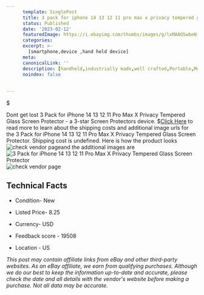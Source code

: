 ```yaml
---
      template: SinglePost
      title: 3 pack for iphone 14 13 12 11 pro max x privacy tempered glass screen protector
      status: Published
      date: '2023-02-12'
      featuredImage: https://i.ebayimg.com/thumbs/images/g/lxMAAOSwbeNin9iB/s-l225.jpg
      categories: 
      excerpt: >-
        [smartphone,device ,hand held device]
      meta:
      canonicalLink: ''
      description: [handheld,industrially made,well crafted,Portable,Mobile,Compact,Convenient,Lightweight,Maneuverable,Man-portable,Miniature,Carriable,Hand-held,Light,Holdable,Transportable,Mobile device,Pocket-sized,On-the-go,Wireless,Cordless,Compact size,Convenient size, smartphone,device ,hand held device]
      noindex: false
      
        
---
```

$

Dont get lost  3 Pack  for iPhone 14 13 12 11 Pro Max X Privacy Tempered Glass Screen Protector - a 3-star Screen Protectors device.
$[Click Here](https://www.ebay.com/itm/185456436319?hash=item2b2e10a45f%3Ag%3AlxMAAOSwbeNin9iB&mkevt=1&mkcid=1&mkrid=711-53200-19255-0&campid=%253CePNCampaignId%253E&customid=%253CreferenceId%253E&toolid=10049) to read more to learn about the shipping costs and additional image urls for the 3 Pack  for iPhone 14 13 12 11 Pro Max X Privacy Tempered Glass Screen Protector. Shipping cost is undefined. Here is how the product looks ![check vendor page](https://i.ebayimg.com/thumbs/images/g/lxMAAOSwbeNin9iB/s-l225.jpg)and the additional images are![3 Pack  for iPhone 14 13 12 11 Pro Max X Privacy Tempered Glass Screen Protector](https://i.ebayimg.com/images/g/lxMAAOSwbeNin9iB/s-l960.jpg)![check vendor page](https://origin-galleryplus.ebayimg.com/ws/web/185456436319_2_0_1/225x225.jpg,https://origin-galleryplus.ebayimg.com/ws/web/185456436319_3_0_1/225x225.jpg,https://origin-galleryplus.ebayimg.com/ws/web/185456436319_4_0_1/225x225.jpg,https://origin-galleryplus.ebayimg.com/ws/web/185456436319_5_0_1/225x225.jpg,https://origin-galleryplus.ebayimg.com/ws/web/185456436319_6_0_1/225x225.jpg)



 ## Technical Facts 



     
      

 - Condition- New 


      

 - Listed Price- 8.25 


      

 - Currency- USD 


      

 - Feedback score - 19508 


      

 - Location - US 


      
      

 *_This post may contain affiliate links from eBay and other third-party websites. As an eBay affiliate, we earn from qualifying purchases. Although we do our best to keep the information up-to-date and accurate, please check the date and all details with the vendor's website before making a purchase. Not all data may be accurate._*






